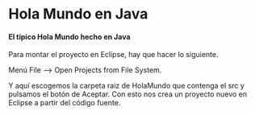 # Hola Mundo en Java

#### El típico Hola Mundo hecho en Java

Para montar el proyecto en Eclipse, hay que hacer lo siguiente.

Menú File --> Open Projects from File System.

Y aquí escogemos la carpeta raiz de HolaMundo que contenga el src y pulsamos el botón de Aceptar. Con esto nos crea un proyecto nuevo en Eclipse a partir del código fuente.
